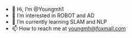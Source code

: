 - 👋 Hi, I’m @Youngmh1
- 👀 I’m interested in ROBOT and AD
- 🌱 I’m currently learning SLAM and NLP
- 📫 How to reach me at youngmh@foxmail.com

<!---
Youngmh1/Youngmh1 is a ✨ special ✨ repository because its `README.md` (this file) appears on your GitHub profile.
You can click the Preview link to take a look at your changes.
--->
